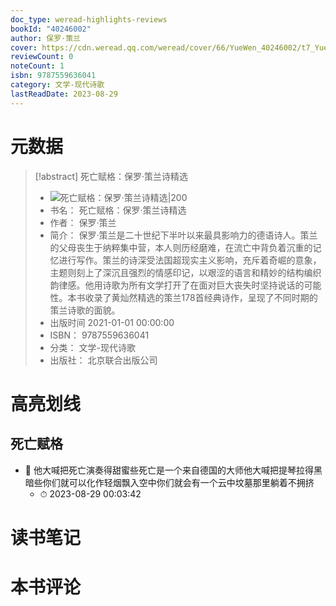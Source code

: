 ```yaml
---
doc_type: weread-highlights-reviews
bookId: "40246002"
author: 保罗·策兰
cover: https://cdn.weread.qq.com/weread/cover/66/YueWen_40246002/t7_YueWen_40246002.jpg
reviewCount: 0
noteCount: 1
isbn: 9787559636041
category: 文学-现代诗歌
lastReadDate: 2023-08-29
---
```

# 元数据
> [!abstract] 死亡赋格：保罗·策兰诗精选
> - ![ 死亡赋格：保罗·策兰诗精选|200](https://cdn.weread.qq.com/weread/cover/66/YueWen_40246002/t7_YueWen_40246002.jpg)
> - 书名： 死亡赋格：保罗·策兰诗精选
> - 作者： 保罗·策兰
> - 简介： 保罗·策兰是二十世纪下半叶以来最具影响力的德语诗人。策兰的父母丧生于纳粹集中营，本人则历经磨难，在流亡中背负着沉重的记忆进行写作。策兰的诗深受法国超现实主义影响，充斥着奇崛的意象，主题则刻上了深沉且强烈的情感印记，以艰涩的语言和精妙的结构编织韵律感。他用诗歌为所有文学打开了在面对巨大丧失时坚持说话的可能性。本书收录了黄灿然精选的策兰178首经典诗作，呈现了不同时期的策兰诗歌的面貌。
> - 出版时间 2021-01-01 00:00:00
> - ISBN： 9787559636041
> - 分类： 文学-现代诗歌
> - 出版社： 北京联合出版公司

# 高亮划线

## 死亡赋格


- 📌 他大喊把死亡演奏得甜蜜些死亡是一个来自德国的大师他大喊把提琴拉得黑暗些你们就可以化作轻烟飘入空中你们就会有一个云中坟墓那里躺着不拥挤 
    - ⏱ 2023-08-29 00:03:42 
# 读书笔记

# 本书评论
